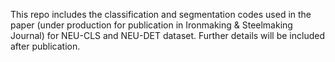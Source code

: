 This repo includes the classification and segmentation codes used in the paper (under production for publication in Ironmaking & Steelmaking Journal) for NEU-CLS and NEU-DET dataset.
Further details will be included after publication.
